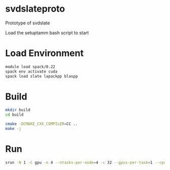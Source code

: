 # svdslateproto
Prototype of svdslate

Load the setuptamm bash script to start
# Load Environment
```bash
module load spack/0.22
spack env activate cuda
spack load slate lapackpp blaspp
```


# Build

```bash
mkdir build
cd build

cmake -DCMAKE_CXX_COMPILER=CC ..
make -j
```

# Run 

```bash
srun -N 1 -C gpu -n 4 --ntasks-per-node=4 -c 32 --gpus-per-task=1 --cpu-bind=cores ./svd_slate
```
